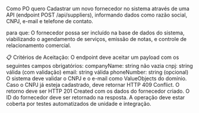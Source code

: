 Como PO quero 
Cadastrar um novo fornecedor no sistema através de uma API (endpoint POST /api/suppliers), informando dados como razão social, CNPJ, e-mail e telefone de contato.

para que:
O fornecedor possa ser incluído na base de dados do sistema, viabilizando o agendamento de serviços, emissão de notas, e controle de relacionamento comercial.

📋 Critérios de Aceitação:
 O endpoint deve aceitar um payload com os seguintes campos obrigatórios:
companyName: string não vazia
cnpj: string válida (com validação)
email: string válida
phoneNumber: string (opcional)
O sistema deve validar o CNPJ e o e-mail como ValueObjects do domínio.
Caso o CNPJ já esteja cadastrado, deve retornar HTTP 409 Conflict.
O retorno deve ser HTTP 201 Created com os dados do fornecedor criado.
O ID do fornecedor deve ser retornado na resposta.
A operação deve estar coberta por testes automatizados de unidade e integração.